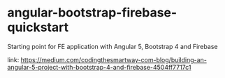 # angular-bootstrap-firebase-quickstart
Starting point for FE application with Angular 5, Bootstrap 4 and Firebase

link: https://medium.com/codingthesmartway-com-blog/building-an-angular-5-project-with-bootstrap-4-and-firebase-4504ff7717c1
